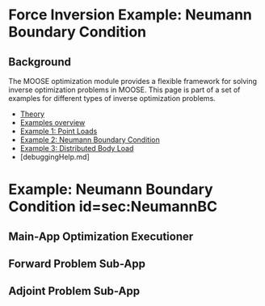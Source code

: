 # Force Inversion Example: Neumann Boundary Condition

## Background

The MOOSE optimization module provides a flexible framework for solving inverse optimization problems in MOOSE.  This page is part of a set of examples for different types of inverse optimization problems.

- [Theory](theory/InvOptTheory.md)
- [Examples overview](optimization/examples/index.md)
- [Example 1: Point Loads](forceInv_pointLoads.md)
- [Example 2: Neumann Boundary Condition](forceInv_NeumannBC.md)
- [Example 3: Distributed Body Load](forceInv_BodyLoad.md)
- [debuggingHelp.md]

# Example: Neumann Boundary Condition id=sec:NeumannBC

## Main-App Optimization Executioner

## Forward Problem Sub-App

## Adjoint Problem Sub-App

